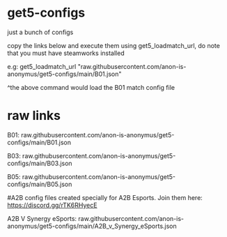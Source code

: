 # get5-configs
just a bunch of configs  

copy the links below and execute them using get5_loadmatch_url, do note that you must have steamworks installed  

e.g: get5_loadmatch_url "raw.githubusercontent.com/anon-is-anonymus/get5-configs/main/B01.json"  

^the above command would load the B01 match config file

# raw links

B01: raw.githubusercontent.com/anon-is-anonymus/get5-configs/main/B01.json 

B03: raw.githubusercontent.com/anon-is-anonymus/get5-configs/main/B03.json  

B05: raw.githubusercontent.com/anon-is-anonymus/get5-configs/main/B05.json  

#A2B
config files created specially for A2B Esports. Join them here: https://discord.gg/rTK6RHyecE  

A2B V Synergy eSports: raw.githubusercontent.com/anon-is-anonymus/get5-configs/main/A2B_v_Synergy_eSports.json
